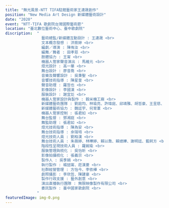 ```yaml
---
title: "無光風景-NTT TIFA駐館藝術家王連晟創作"
position: "New Media Art Design 新媒體藝術設計"
date: "2020"
event: "NTT-TIFA 歌劇院台灣國際藝術節"
location: "臺北數位藝術中心、臺中歌劇院"
discription:  "
                藝術總監/新媒體互動設計 : 王連晟 <br>
                文本概念發想 : 洪筱婷 <br>
                編劇／導演 : 陳侑汝 <br>
                編舞／舞者 : 田孝慈 <br>
                肢體協力 : 王甯 <br>
                機器人管家聲音演出 : 馬維元 <br>
                燈光設計 : 高一華 <br>
                舞台設計 : 廖音喬 <br>
                音樂及聲響設計 : 吳秉聖 <br>
                音響技術指導 : 陳星奎 <br>
                聲音助理 : 羅哲也 <br>
                影像設計 : 李國漢 <br>
                服裝設計 : 謝宜彣 <br>
                機器人管家設計與製作 : 穀米機工廠 <br>
                新媒體藝術團隊 : 劉庭均、林瑜亮、許瑋庭、邱靖雅、胡哲豪、王昱慈、張欣語、曾郁婷 <br>
                新媒體藝術協力 : 魏廷宇、何育葦 <br>
                機器人管家控制 : 張君如 <br>
                舞台監督 : 鄧湘庭 <br>
                舞監助理 : 張君如 <br>
                燈光技術指導 : 陳為安 <br>
                舞台技術指導 : 余瑞培 <br>
                燈光技術人員 : 劉柏漢 <br>
                舞台技術人員 : 朱薇婷、林曄婷、賴以喬、賴嬑嬅、謝明廷、藍舸方 <br>
                階段性呈現技術人員 : 羅婉瑜 <br>
                服裝管理與梳化 : 吳怡昕 <br>
                影像拍攝梳化 : 張義宗 <br>
                製作人 : 吳季娟 <br>
                執行製作 : 楊喆甯、莊漢菱 <br>
                社群經營管理 : 方怡今、李依樺 <br>
                劇照攝影 : 李欣哲、陳建豪 <br>
                製作行政支援 : 藝外創意 <br>
                演出直播執行團隊 : 無限映像製作有限公司 <br>
                委託製作 : 臺中國家歌劇院 <br>
              "
featuredImage: img-0.png
---
```

